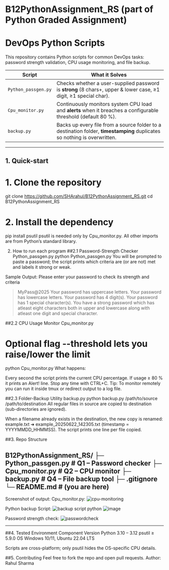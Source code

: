 # B12PythonAssignment_RS (part of Python Graded Assignment)
# DevOps Python Scripts

This repository contains Python scripts for common DevOps tasks: password strength validation, CPU usage monitoring, and file backup.

| Script | What it Solves |
| ------ | -------------- |
| `Python_passgen.py` | Checks whether a user-supplied password is **strong** (8 chars+, upper & lower case, ≥1 digit, ≥1 special char). |
| `Cpu_monitor.py`    | Continuously monitors system CPU load and **alerts** when it breaches a configurable threshold (default 80 %). |
| `backup.py`         | Backs up every file from a source folder to a destination folder, **timestamping** duplicates so nothing is overwritten. |

---

## 1. Quick-start


# 1. Clone the repository
git clone https://github.com/SHArahul/B12PythonAssignment_RS.git
cd B12PythonAssignment_RS

# 2. Install the dependency
pip install psutil
psutil is needed only by Cpu_monitor.py.
All other imports are from Python’s standard library.

2. How to run each program
##2.1 Password-Strength Checker Python_passgen.py
python Python_passgen.py
You will be prompted to paste a password; the script prints which criteria are (or are not) met and labels it strong or weak.

Sample Output:
Please enter your password to check its strength and criteria
> MyPass@2025
Your password has uppercase letters.
Your password has lowercase letters.
Your password has 4 digit(s).
Your password has 1 special character(s).
You have a strong password which has atleast eight characters both in upper and lowercase along with atleast one digit and special character.


##2.2 CPU Usage Monitor Cpu_monitor.py
# Optional flag --threshold lets you raise/lower the limit
python Cpu_monitor.py
What happens:

Every second the script prints the current CPU percentage.
If usage ≥ 80 % it prints an Alert! line.
Stop any time with CTRL+C.
Tip: To monitor remotely you can run it inside tmux or redirect output to a log file.

##2.3 Folder-Backup Utility backup.py
python backup.py /path/to/source /path/to/destination
All regular files in source are copied to destination (sub-directories are ignored).

When a filename already exists in the destination, the new copy is renamed:
example.txt ➜ example_20250622_142305.txt (timestamp = YYYYMMDD_HHMMSS).
The script prints one line per file copied.

##3. Repo Structure

B12PythonAssignment_RS/
├─ Python_passgen.py   # Q1 – Password checker
├─ Cpu_monitor.py      # Q2 – CPU monitor
├─ backup.py           # Q4 – File backup tool
├─ .gitignore
└─ README.md           # (you are here)
---
Screenshot of output:
Cpu_monitor.py:
![cpu-monitoring](https://github.com/user-attachments/assets/ed8b68a5-baad-4c03-95ef-3a383109814b)

Python backup Script:
![backup script python](https://github.com/user-attachments/assets/b617a6c9-8d80-4f7f-847c-bf57559b2034)
![image](https://github.com/user-attachments/assets/35c23b61-2ada-46ad-8eec-0286b95875c9)


Password strength check:
![passwordcheck](https://github.com/user-attachments/assets/eb97dd34-7716-4ed8-8a0b-0868532f8333)


---
##4. Tested Environment
Component	Version
Python	3.10 – 3.12
psutil	≥ 5.9.0
OS	Windows 10/11, Ubuntu 22.04 LTS

Scripts are cross-platform; only psutil hides the OS-specific CPU details.

##5. Contributing
Feel free to fork the repo and open pull requests.
Author: Rahul Sharma

